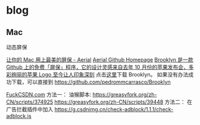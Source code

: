 # blog

## Mac
动态屏保

[让你的 Mac 用上最美的屏保 - Aerial](https://sspai.com/post/39000)
[Aerial Github Homepage](https://github.com/JohnCoates/Aerial)
[Brooklyn 是一款 Github 上的免费「屏保」程序，它的设计灵感来自去年 10 月份的苹果发布会，多彩绚丽的苹果 Logo 至今让人印象深刻](https://mp.weixin.qq.com/s/y09gW0xIH9sCh9WktLbjAg)
点击<a href="https://appso.cowtransfer.com/s/31fa8a851dfc4e">这里</a>下载 Brooklyn。
如果没有办法成功下载，可以直接到
https://github.com/pedrommcarrasco/Brooklyn



[FuckCSDN.com](https://fuckcsdn.com/)
方法一：
油猴脚本:
https://greasyfork.org/zh-CN/scripts/374925
https://greasyfork.org/zh-CN/scripts/39448
方法二：
在广告拦截插件中加入
https://g.csdnimg.cn/check-adblock/1.1.1/check-adblock.js
